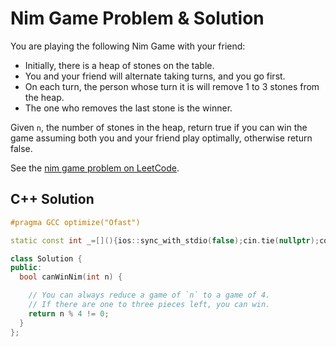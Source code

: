 # Nim Game Problem & Solution

You are playing the following Nim Game with your friend:

- Initially, there is a heap of stones on the table.
- You and your friend will alternate taking turns, and you go first.
- On each turn, the person whose turn it is will remove 1 to 3 stones from the heap.
- The one who removes the last stone is the winner.

Given `n`, the number of stones in the heap, return true if you can win the game assuming both you and your friend play optimally, otherwise return false.

See the [nim game problem on LeetCode](https://leetcode.com/problems/nim-game).

## C++ Solution

```cpp
#pragma GCC optimize("Ofast")

static const int _=[](){ios::sync_with_stdio(false);cin.tie(nullptr);cout.tie(nullptr);return 0;}();

class Solution {
public:
  bool canWinNim(int n) {

    // You can always reduce a game of `n` to a game of 4.
    // If there are one to three pieces left, you can win.
    return n % 4 != 0;
  }
};
```
